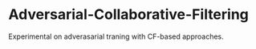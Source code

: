 # Adversarial-Collaborative-Filtering

Experimental on adverasarial traning with CF-based approaches.
